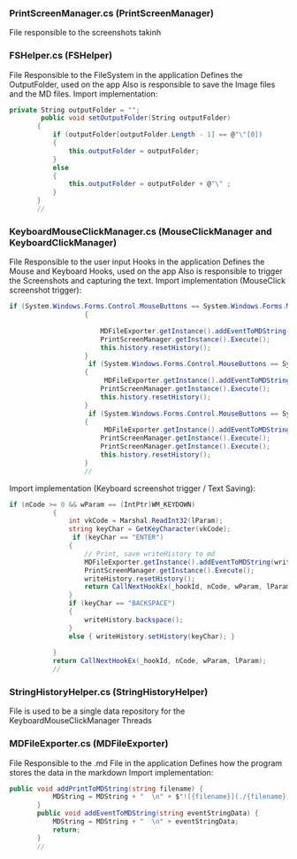 ### PrintScreenManager.cs (PrintScreenManager) 
 File responsible to the screenshots takinh 
### FSHelper.cs (FSHelper) 
 File Responsible to the FileSystem in the application 
 Defines the OutputFolder, used on the app 
 Also is responsible to save the Image files and the MD files. 
 Import implementation: 
 
``` cs
private String outputFolder = "";
        public void setOutputFolder(String outputFolder)
       {
           if (outputFolder[outputFolder.Length - 1] == @"\"[0]) 
           {
               this.outputFolder = outputFolder;
           }
           else
           {
               this.outputFolder = outputFolder + @"\" ;
           }
       }
       // 
```
### KeyboardMouseClickManager.cs (MouseClickManager and KeyboardClickManager) 
 File Responsible to the user input Hooks in the application 
 Defines the Mouse and Keyboard Hooks, used on the app 
 Also is responsible to trigger the Screenshots and capturing the text. 
 Import implementation (MouseClick screenshot trigger): 
 
``` cs
if (System.Windows.Forms.Control.MouseButtons == System.Windows.Forms.MouseButtons.Left)
                   {
                       
                       MDFileExporter.getInstance().addEventToMDString(this.history.getHistory());
                       PrintScreenManager.getInstance().Execute();
                       this.history.resetHistory();
                   }
                    if (System.Windows.Forms.Control.MouseButtons == System.Windows.Forms.MouseButtons.Right)
                   {
                        MDFileExporter.getInstance().addEventToMDString(this.history.getHistory());
                       PrintScreenManager.getInstance().Execute();
                       this.history.resetHistory();
                   }
                    if (System.Windows.Forms.Control.MouseButtons == System.Windows.Forms.MouseButtons.Middle)
                   {
                        MDFileExporter.getInstance().addEventToMDString(this.history.getHistory());
                       PrintScreenManager.getInstance().Execute();
                       PrintScreenManager.getInstance().Execute();
                       this.history.resetHistory();
                   }
                   // 
```
 Import implementation (Keyboard screenshot trigger / Text Saving): 
 
``` cs
if (nCode >= 0 && wParam == (IntPtr)WM_KEYDOWN)
           {
               int vkCode = Marshal.ReadInt32(lParam);
               string keyChar = GetKeyCharacter(vkCode);
                if (keyChar == "ENTER")
               {
                   // Print, save writeHistory to md
                   MDFileExporter.getInstance().addEventToMDString(writeHistory.getHistory());
                   PrintScreenManager.getInstance().Execute();
                   writeHistory.resetHistory();
                   return CallNextHookEx(_hookId, nCode, wParam, lParam);
               }
               if (keyChar == "BACKSPACE")
               {
                   writeHistory.backspace();
               }
               else { writeHistory.setHistory(keyChar); }
               
           }
           return CallNextHookEx(_hookId, nCode, wParam, lParam);
           // 
```
### StringHistoryHelper.cs (StringHistoryHelper) 
 File is used to be a single data repository for the KeyboardMouseClickManager Threads 
### MDFileExporter.cs (MDFileExporter) 
 File Responsible to the .md File in the application 
 Defines how the program stores the data in the markdown 
 Import implementation: 
 
``` cs
public void addPrintToMDString(string filename) {
           MDString = MDString + "  \n" + $"![{filename}](./{filename})";
       }
       public void addEventToMDString(string eventStringData) {
           MDString = MDString + "  \n" + eventStringData;
           return; 
       }
       // 
```
